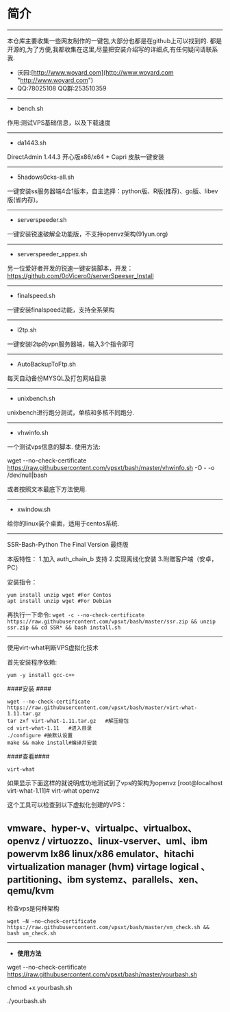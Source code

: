# 简介 #

----------

  本仓库主要收集一些网友制作的一键包,大部分也都是在github上可以找到的.
都是开源的,为了方便,我都收集在这里,尽量把安装介绍写的详细点,有任何疑问请联系我.

- 沃园:[http://www.woyard.com](http://www.woyard.com "http://www.woyard.com")
- QQ:78025108 QQ群:253510359


----------

-  bench.sh

作用:测试VPS基础信息，以及下载速度

----------
- da1443.sh

DirectAdmin 1.44.3 开心版x86/x64 + Capri 皮肤一键安装

----------


- 5hadows0cks-all.sh

一键安装ss服务器端4合1版本，自主选择：python版、R版(推荐)、go版、libev版(省内存)。


----------
 

- serverspeeder.sh

一键安装锐速破解全功能版，不支持openvz架构(91yun.org)

----------
- serverspeeder_appex.sh

另一位爱好者开发的锐速一键安装脚本，开发：https://github.com/0oVicero0/serverSpeeser_Install


----------
- finalspeed.sh

一键安装finalspeed功能，支持全系架构

----------
- l2tp.sh

一键安装l2tp的vpn服务器端，输入3个指令即可

----------
- AutoBackupToFtp.sh

每天自动备份MYSQL及打包网站目录


----------
- unixbench.sh

unixbench进行跑分测试，单核和多核不同跑分.


----------
-  vhwinfo.sh

一个测试vps信息的脚本.
使用方法:


wget --no-check-certificate https://raw.githubusercontent.com/vpsxt/bash/master/vhwinfo.sh -O - -o /dev/null|bash

或者按照文本最底下方法使用.

----------
- xwindow.sh

给你的linux装个桌面，适用于centos系统.


----------
SSR-Bash-Python The Final Version 最终版

本版特性：
1.加入 auth_chain_b 支持
2.实现离线化安装
3.附赠客户端（安卓，PC）


安装指令：

    yum install unzip wget #For Centos
    apt install unzip wget #For Debian

再执行一下命令:
    `wget -c --no-check-certificate https://raw.githubusercontent.com/vpsxt/bash/master/ssr.zip && unzip ssr.zip && cd SSR* && bash install.sh`

----------
使用virt-what判断VPS虚拟化技术

首先安装程序依赖:

    yum -y install gcc-c++

####安装 ####

    wget --no-check-certificate https://raw.githubusercontent.com/vpsxt/bash/master/virt-what-1.11.tar.gz
    tar zxf virt-what-1.11.tar.gz   #解压缩包
    cd virt-what-1.11   #进入目录
    ./configure #按默认设置
    make && make install#编译并安装

####查看####

    virt-what

如果显示下面这样的就说明成功地测试到了vps的架构为openvz
[root@localhost virt-what-1.11]# virt-what
openvz

这个工具可以检查到以下虚拟化创建的VPS：

vmware、hyper-v、virtualpc、virtualbox、openvz / virtuozzo、linux-vserver、uml、ibm powervm lx86 linux/x86 emulator、hitachi virtualization manager (hvm) virtage logical 、partitioning、ibm systemz、parallels、xen、qemu/kvm
----------
检查vps是何种架构

    wget –N —no–check–certificate 
    https://raw.githubusercontent.com/vpsxt/bash/master/vm_check.sh && bash vm_check.sh



----------



- **使用方法**

wget --no-check-certificate https://raw.githubusercontent.com/vpsxt/bash/master/yourbash.sh

chmod +x yourbash.sh

./yourbash.sh


